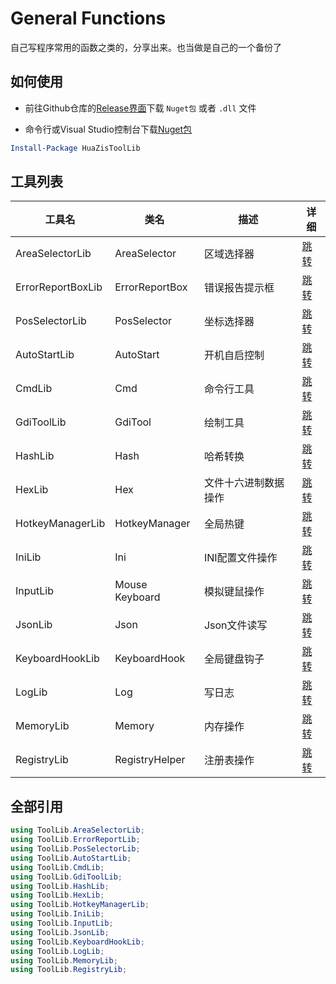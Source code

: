 # General Functions

自己写程序常用的函数之类的，分享出来。也当做是自己的一个备份了

## 如何使用

- 前往Github仓库的[Release界面](https://github.com/isHuaMouRen/GeneralFunctions/releases)下载 `Nuget包` 或者 `.dll` 文件

- 命令行或Visual Studio控制台下载[Nuget包](https://www.nuget.org/packages/HuaZisToolLib)
``` powershell
Install-Package HuaZisToolLib
```


## 工具列表

|工具名|类名|描述|详细|
|-|-|-|-|
|AreaSelectorLib    |AreaSelector   |区域选择器         |[跳转](/Wiki/.AreaSelectorLib.md)|
|ErrorReportBoxLib  |ErrorReportBox |错误报告提示框     |[跳转](/Wiki//.ErrorReportBoxLib.md)|
|PosSelectorLib     |PosSelector    |坐标选择器         |[跳转](/Wiki/.PosSelectorLib.md)|
|AutoStartLib       |AutoStart      |开机自启控制       |[跳转](/Wiki/AutoStartLib.md)|
|CmdLib             |Cmd            |命令行工具         |[跳转](/Wiki/CmdLib.md)|
|GdiToolLib         |GdiTool        |绘制工具           |[跳转](/Wiki/GdiToolLib.md)|
|HashLib            |Hash           |哈希转换           |[跳转](/Wiki/HashLib.md)|
|HexLib             |Hex            |文件十六进制数据操作 |[跳转](/Wiki/HexLib.md)|
|HotkeyManagerLib   |HotkeyManager  |全局热键           |[跳转](/Wiki/HotkeyManagerLib.md)|
|IniLib             |Ini            |INI配置文件操作    |[跳转](/Wiki/IniLib.md)|
|InputLib           |Mouse Keyboard |模拟键鼠操作       |[跳转](/Wiki/InputLib.md)|
|JsonLib            |Json           |Json文件读写       |[跳转](/Wiki/JsonLib.md)|
|KeyboardHookLib    |KeyboardHook   |全局键盘钩子       |[跳转](/Wiki/KeyboardHookLib.md)|
|LogLib             |Log            |写日志             |[跳转](/Wiki/LogLib.md)|
|MemoryLib          |Memory         |内存操作           |[跳转](/Wiki/MemoryLib.md)|
|RegistryLib        |RegistryHelper |注册表操作         |[跳转](/Wiki/RegistryLib.md)|

## 全部引用

``` C#
using ToolLib.AreaSelectorLib;
using ToolLib.ErrorReportLib;
using ToolLib.PosSelectorLib;
using ToolLib.AutoStartLib;
using ToolLib.CmdLib;
using ToolLib.GdiToolLib;
using ToolLib.HashLib;
using ToolLib.HexLib;
using ToolLib.HotkeyManagerLib;
using ToolLib.IniLib;
using ToolLib.InputLib;
using ToolLib.JsonLib;
using ToolLib.KeyboardHookLib;
using ToolLib.LogLib;
using ToolLib.MemoryLib;
using ToolLib.RegistryLib;
```